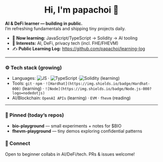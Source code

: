 <h1 align="center">Hi, I'm papachoi 👋</h1>

**AI & DeFi learner — building in public.**  
I’m refreshing fundamentals and shipping tiny projects daily.

- 🔭 **Now learning:** JavaScript/TypeScript → Solidity → AI tooling
- 🧠 **Interests:** AI, DeFi, privacy tech (incl. FHE/FHEVM)
- ✍️ **Public Learning Log:** https://github.com/papachoi/learning-log

---

### ⚙️ Tech stack (growing)
- Languages: ![JS](https://img.shields.io/badge/JavaScript-000?logo=javascript) · ![TypeScript](https://img.shields.io/badge/TypeScript-000?logo=typescript) ·![Solidity](https://img.shields.io/badge/Solidity-000?logo=solidity) (learning)
- Tools: `git` · `npm` · `![Hardhat](https://img.shields.io/badge/Hardhat-000)` (learning) · `![Node](https://img.shields.io/badge/Node.js-000?logo=nodedotjs)`
- AI/Blockchain: `OpenAI APIs` (learning) · `EVM` · `fhevm` (reading)

---

### 📌 Pinned (today’s repos)
- **bio-playground** — small experiments + notes for $BIO
- **fhevm-playground** — tiny demos exploring confidential patterns

### 🤝 Connect
Open to beginner collabs in AI/DeFi/tech. PRs & issues welcome!

